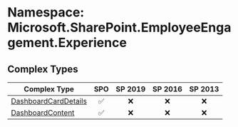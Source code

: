 # Namespace: Microsoft.SharePoint.EmployeeEngagement.Experience

## Complex Types

Complex Type | SPO | SP 2019 | SP 2016 | SP 2013
----------|:---:|:-------:|:-------:|:-------:
[DashboardCardDetails](./ComplexTypes/DashboardCardDetails.md) | ✅ | ❌ | ❌ | ❌
[DashboardContent](./ComplexTypes/DashboardContent.md) | ✅ | ❌ | ❌ | ❌